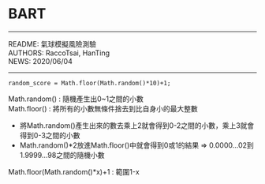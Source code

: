 # BART
---
README: 氣球模擬風險測驗  
AUTHORS: RaccoTsai, HanTing  
NEWS: 2020/06/04  

---
```
random_score = Math.floor(Math.random()*10)+1;
```
Math.random() : 隨機產生出0~1之間的小數  
Math.floor() : 將所有的小數無條件捨去到比自身小的最大整數  
- 將Math.random()產生出來的數去乘上2就會得到0-2之間的小數，乘上3就會得到0-3之間的小數  
- Math.random()*2放進Math.floor()中就會得到0或1的結果 => 0.0000...02到1.9999...98之間的隨機小數  

Math.floor(Math.random()*x)+1 : 範圍1-x  
